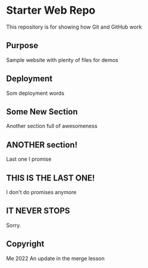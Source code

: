 # Starter Web Repo

This repository is for showing how Git and GitHub work

## Purpose

Sample website with plenty of files for demos

## Deployment
Som deployment words

## Some New Section
Another section full of awesomeness

## ANOTHER section!
Last one I promise

## THIS IS THE LAST ONE!
I don't do promises anymore

## IT NEVER STOPS
Sorry.

## Copyright
Me 2022
An update in the merge lesson